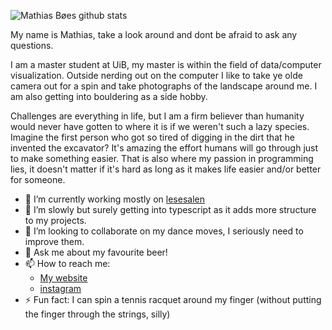 ![Mathias Bøes github stats](https://github-readme-stats.vercel.app/api?username=mrboen94&show_icons=true&theme=synthwave)

My name is Mathias, take a look around and dont be afraid to ask any questions. 

I am a master student at UiB, my master is within the field of data/computer visualization. Outside nerding out on the computer I like to take ye olde camera out for a spin and take photographs of the landscape around me. I am also getting into bouldering as a side hobby. 

Challenges are everything in life, but I am a firm believer than humanity would never have gotten to where it is if we weren't such a lazy species. Imagine the first person who got so tired of digging in the dirt that he invented the excavator? It's amazing the effort humans will go through just to make something easier. That is also where my passion in programming lies, it doesn't matter if it's hard as long as it makes life easier and/or better for someone.

- 🔭 I’m currently working mostly on [lesesalen](www.github.com/lesesalen/lesesalen)
- 🌱 I’m slowly but surely getting into typescript as it adds more structure to my projects.
- 👯 I’m looking to collaborate on my dance moves, I seriously need to improve them.
- 💬 Ask me about my favourite beer!
- 📫 How to reach me:
  - [My website](https://aasgard.io)
  - [instagram](https://instagram.com/boemathias)
- ⚡ Fun fact: I can spin a tennis racquet around my finger (without putting the finger through the strings, silly)
